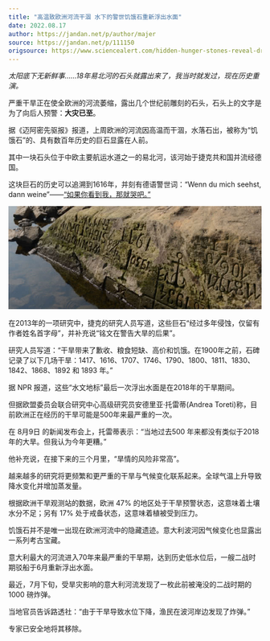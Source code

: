 ```yaml
---
title: "高温致欧洲河流干涸 水下的警世饥饿石重新浮出水面"
date: 2022.08.17
author: https://jandan.net/p/author/majer
source: https://jandan.net/p/111150
origsource: https://www.sciencealert.com/hidden-hunger-stones-reveal-drought-warnings-from-the-past
---
```




*太阳底下无新鲜事……18年易北河的石头就露出来了，我当时就发过，现在历史重演。*

严重干旱正在使全欧洲的河流萎缩，露出几个世纪前雕刻的石头，石头上的文字是为了向后人预警：**大灾已至**。

据《迈阿密先驱报》报道，上周欧洲的河流因高温而干涸，水落石出，被称为“饥饿石”的、具有数百年历史的巨石显露在人前。

其中一块石头位于中欧主要航运水道之一的易北河，该河始于捷克共和国并流经德国。

这块巨石的历史可以追溯到1616年，并刻有德语警世词：“Wenn du mich seehst, dann weine”——[“如果你看到我，那就哭吧。”](谷歌翻译)

![img](media/111150_01.jpg)

在2013年的一项研究中，捷克的研究人员写道，这些巨石“经过多年侵蚀，仅留有作者姓名首字母”，并补充说“铭文在警告大旱的后果”。

研究人员写道：“干旱带来了歉收、粮食短缺、高价和饥饿。在1900年之前，石碑记录了以下几场干旱：1417、1616、1707、1746、1790、1800、1811、1830、1842、1868、1892 和 1893 年。”

据 NPR 报道，这些“水文地标”最后一次浮出水面是在2018年的干旱期间。

但据欧盟委员会联合研究中心高级研究员安德里亚·托雷蒂(Andrea Toreti)称，目前欧洲正在经历的干旱可能是500年来最严重的一次。

在 8月9日 的新闻发布会上，托雷蒂表示：“当地过去500 年来都没有类似于2018年的大旱。但我认为今年更糟。”

他补充说，在接下来的三个月里，“旱情的风险非常高”。

越来越多的研究将更频繁和更严重的干旱与气候变化联系起来。全球气温上升导致降水变化并增加蒸发量。

根据欧洲干旱观测站的数据，欧洲 47% 的地区处于干旱预警状态，这意味着土壤水分不足；另有 17% 处于戒备状态，这意味着植被受到压力。

饥饿石并不是唯一出现在欧洲河流中的隐藏遗迹。意大利波河因气候变化也显露出一系列考古宝藏。

意大利最大的河流进入70年来最严重的干旱期，达到历史低水位后，一艘二战时期驳船于6月重新浮出水面。

最近，7月下旬，受旱灾影响的意大利河流发现了一枚此前被淹没的二战时期的 1000 磅炸弹。

当地官员告诉路透社：“由于干旱导致水位下降，渔民在波河岸边发现了炸弹。”

专家已安全地将其移除。